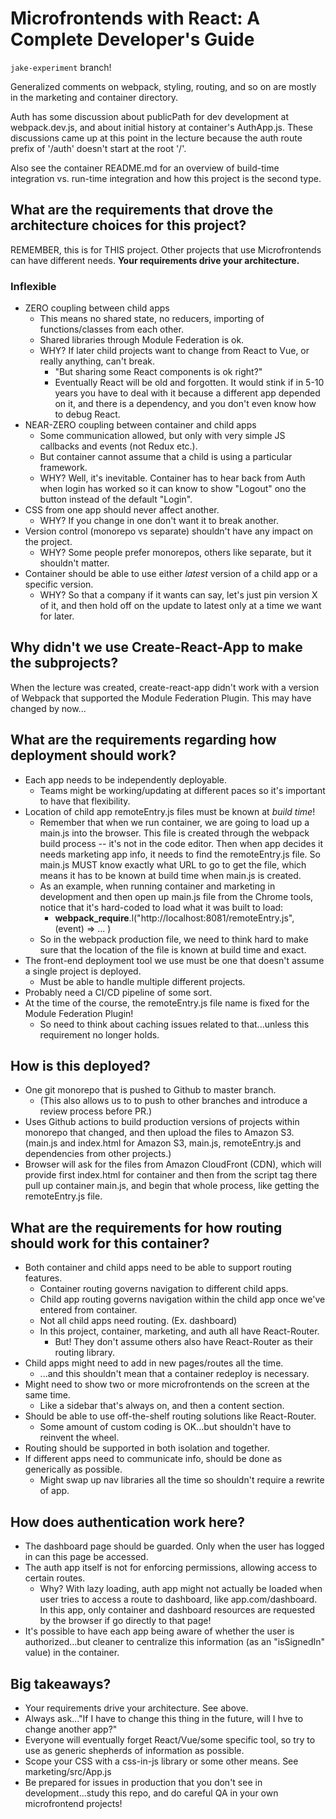 # Microfrontends with React: A Complete Developer's Guide

`jake-experiment` branch!

Generalized comments on webpack, styling, routing, and so on are mostly in the marketing and
container directory.

Auth has some discussion about publicPath for dev development at webpack.dev.js, and about initial
history at container's AuthApp.js. These discussions came up at this point in the lecture because
the auth route prefix of '/auth' doesn't start at the root '/'.

Also see the container README.md for an overview of build-time integration vs. run-time integration
and how this project is the second type.

## What are the requirements that drove the architecture choices for this project?

REMEMBER, this is for THIS project. Other projects that use Microfrontends can have different needs.
**Your requirements drive your architecture.**

### Inflexible

* ZERO coupling between child apps
  * This means no shared state, no reducers, importing of functions/classes from each other.
  * Shared libraries through Module Federation is ok.
  * WHY? If later child projects want to change from React to Vue, or really anything, can't break.
    * "But sharing some React components is ok right?"
    * Eventually React will be old and forgotten. It would stink if in 5-10 years you have to deal
      with it because a different app depended on it, and there is a dependency, and you don't even
      know how to debug React.
* NEAR-ZERO coupling between container and child apps
  * Some communication allowed, but only with very simple JS callbacks and events (not Redux etc.).
  * But container cannot assume that a child is using a particular framework.
  * WHY? Well, it's inevitable. Container has to hear back from Auth when login has worked so it can
    know to show "Logout" ono the button instead of the default "Login".
* CSS from one app should never affect another.
  * WHY? If you change in one don't want it to break another.
* Version control (monorepo vs separate) shouldn't have any impact on the project.
  * WHY? Some people prefer monorepos, others like separate, but it shouldn't matter.
* Container should be able to use either *latest* version of a child app or a specific version.
  * WHY? So that a company if it wants can say, let's just pin version X of it, and then hold off on
    the update to latest only at a time we want for later.

## Why didn't we use Create-React-App to make the subprojects?

When the lecture was created, create-react-app didn't work with a version of Webpack that supported
the Module Federation Plugin. This may have changed by now...

## What are the requirements regarding how deployment should work?

* Each app needs to be independently deployable.
  * Teams might be working/updating at different paces so it's important to have that flexibility.
* Location of child app remoteEntry.js files must be known at *build time*!
  * Remember that when we run container, we are going to load up a main.js into the browser. This
    file is created through the webpack build process -- it's not in the code editor. Then when app
    decides it needs marketing app info, it needs to find the remoteEntry.js file. So main.js MUST
    know exactly what URL to go to get the file, which means it has to be known at build time when
    main.js is created.
  * As an example, when running container and marketing in development and then open up main.js file
    from the Chrome tools, notice that it's hard-coded to load what it was built to load:
    * __webpack_require__.l("http://localhost:8081/remoteEntry.js", (event) => ... )
  * So in the webpack production file, we need to think hard to make sure that the location of the
    file is known at build time and exact.
* The front-end deployment tool we use must be one that doesn't assume a single project is deployed.
  * Must be able to handle multiple different projects.
* Probably need a CI/CD pipeline of some sort.
* At the time of the course, the remoteEntry.js file name is fixed for the Module Federation Plugin!
  * So need to think about caching issues related to that...unless this requirement no longer holds.

## How is this deployed?

* One git monorepo that is pushed to Github to master branch.
  * (This also allows us to to push to other branches and introduce a review process before PR.)
* Uses Github actions to build production versions of projects within monorepo that changed, and
  then upload the files to Amazon S3. (main.js and index.html for Amazon S3, main.js, remoteEntry.js
  and dependencies from other projects.)
* Browser will ask for the files from Amazon CloudFront (CDN), which will provide first index.html
  for container and then from the script tag there pull up container main.js, and begin that whole
  process, like getting the remoteEntry.js file.

## What are the requirements for how routing should work for this container?

* Both container and child apps need to be able to support routing features.
  * Container routing governs navigation to different child apps.
  * Child app routing governs navigation within the child app once we've entered from container.
  * Not all child apps need routing. (Ex. dashboard)
  * In this project, container, marketing, and auth all have React-Router.
    *  But! They don't assume others also have React-Router as their routing library.
* Child apps might need to add in new pages/routes all the time.
  * ...and this shouldn't mean that a container redeploy is necessary.
* Might need to show two or more microfrontends on the screen at the same time.
  * Like a sidebar that's always on, and then a content section.
* Should be able to use off-the-shelf routing solutions like React-Router.
  * Some amount of custom coding is OK...but shouldn't have to reinvent the wheel.
* Routing should be supported in both isolation and together.
* If different apps need to communicate info, should be done as generically as possible.
  * Might swap up nav libraries all the time so shouldn't require a rewrite of app.

## How does authentication work here?

* The dashboard page should be guarded. Only when the user has logged in can this page be accessed.
* The auth app itself is not for enforcing permissions, allowing access to certain routes.
  * Why? With lazy loading, auth app might not actually be loaded when user tries to access a route
    to dashboard, like app.com/dashboard. In this app, only container and dashboard resources are
    requested by the browser if go directly to that page!
* It's possible to have each app being aware of whether the user is authorized...but cleaner to
  centralize this information (as an "isSignedIn" value) in the container.

## Big takeaways?

* Your requirements drive your architecture. See above.
* Always ask..."If I have to change this thing in the future, will I hve to change another app?"
* Everyone will eventually forget React/Vue/some specific tool, so try to use as generic shepherds
  of information as possible.
* Scope your CSS with a css-in-js library or some other means. See marketing/src/App.js
* Be prepared for issues in production that you don't see in development...study this repo, and do
  careful QA in your own microfrontend projects!
